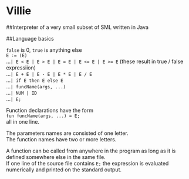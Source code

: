 # Villie
##Interpreter of a very small subset of SML written in Java

##Language basics

`false` is 0, `true` is anything else <br />
`E := (E)` <br />
...`| E < E | E > E | E = E | E <= E | E >= E` (these result in true / false expressiion) <br />
...`| E + E | E - E | E * E | E / E` <br />
...`| if E then E else E` <br />
...`| funcName(args, ...)` <br />
...`| NUM | ID` <br />
...`| E;` <br />

Function declarations have the form <br />
`fun funcName(args, ...) = E;` <br />
all in one line. <br />

The parameters names are consisted of one letter. <br />
The function names have two or more letters. <br />

A function can be called from anywhere in the program as long as it is defined somewhere else in the same file. <br />
If one line of the source file contains `E;` the expression is evaluated numerically and printed on the standard output. <br />
